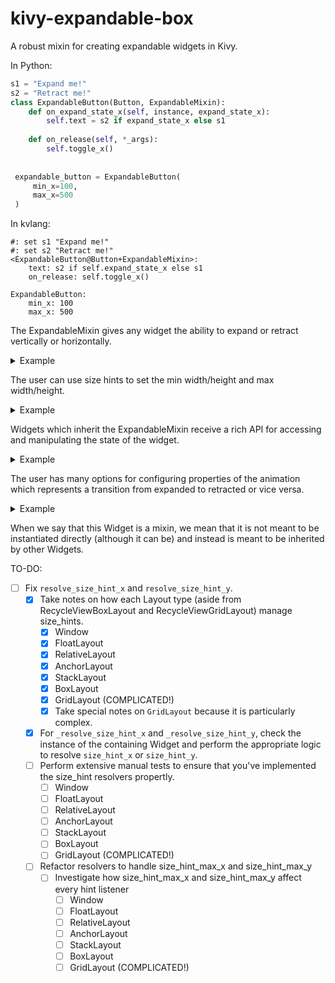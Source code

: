 # kivy-expandable-box
A robust mixin for creating expandable widgets in Kivy.

In Python:
```python
s1 = "Expand me!"
s2 = "Retract me!"
class ExpandableButton(Button, ExpandableMixin):
    def on_expand_state_x(self, instance, expand_state_x):
        self.text = s2 if expand_state_x else s1
    
    def on_release(self, *_args):
        self.toggle_x()
 
 
 expandable_button = ExpandableButton(
     min_x=100,
     max_x=500
 )
```

In kvlang:
```kvlang
#: set s1 "Expand me!"
#: set s2 "Retract me!"
<ExpandableButton@Button+ExpandableMixin>:
    text: s2 if self.expand_state_x else s1
    on_release: self.toggle_x()

ExpandableButton:
    min_x: 100
    max_x: 500
```

The ExpandableMixin gives any widget the ability to expand or retract vertically or horizontally.

<details>
    
<summary>Example</summary>

```kvlang
#: set BLUE  0, 0, 1, 1
#: set WHITE 1, 1, 1, 1
<ExpandableLabel@Label+ExpandableMixin>:
    bg_color: TRANSPARENT
    canvas.before:
        Color:
            rgba: TRANSPARENT if self.bg_color is None else self.bg_color
        Rectangle:
            pos: self.pos
            size: self.size

BoxLayout:
    ExpandableLabel:
        id: label
        min_x: 100
        max_x: 300
        min_y: 100
        max_y: 300
        bg_color: BLUE
        color: WHITE
        text: "Resizable"
    BoxLayout:
        orientation: "vertical"
        Button:
            text: "toggle_x()"
            on_release: label.toggle_x()
        Button:
            text: "toggle_y()"
            on_release: label.toggle_y()
```

</details>

The user can use size hints to set the min width/height and max width/height.

<details>

<summary> Example </summary>

```kvlang
BoxLayout:
    BoxLayout:
        orientation: "vertical"
        BoxLayout:
            ExpandableButton:
                text: "size hints for min and max"
                min_x_hint: 0.5
                max_x_hint: 1.0
        BoxLayout:
            ExpandableButton:
                text: "min is width but max is size hint"
                min_x: 200
                max_x_hint: 1
        BoxLayout:
            ExpandableButton:
                text: "min is size hint but max is width"
                min_x_hint: 0.3
                max_x: 400
        
```

</details>

Widgets which inherit the ExpandableMixin receive a rich API for accessing and manipulating the state of the widget.

<details>
 
<summary>Example</summary>

```kvlang
#: set WHITE 1, 1, 1, 1
#: set GREY 0.77, 0.77, 0.77, 1
#: set LIGHT_GREY 0.88, 0.88, 0.88, 1
#: set BLACK 0, 0, 0, 1
#: set BLUE  0, 0, 1, 1
#: set TRANSPARENT 0, 0, 0, 0

<ColoredLabel@Label>:
    bg_color: TRANSPARENT
    canvas.before:
        Color:
            rgba: TRANSPARENT if self.bg_color is None else self.bg_color
        Rectangle:
            pos: self.pos
            size: self.size


<ExpandableLabel@ColoredLabel+ExpandableMixin>:


BoxLayout:
    BoxLayout:
        ExpandableLabel:
            id: expandable
            text: "Expandable"
            bg_color: BLUE
            color: WHITE
            min_x: 100
            max_x_hint: 1
            duration_resize: 3
    BoxLayout:
        orientation: "vertical"
        GridLayout:
            cols: 3
            ColoredLabel:
                bg_color: GREY
                color: BLACK
                text: "expand_state_x: {0}".format(expandable.expand_state_x)
            ColoredLabel:
                bg_color: LIGHT_GREY
                color: BLACK
                text: "expanding_x: {0}".format(expandable.expanding_x)
            ColoredLabel:
                bg_color: GREY
                color: BLACK
                text: "expanded_x: {0}".format(expandable.expanded_x)
            ColoredLabel:
                bg_color: LIGHT_GREY
                color: BLACK
                text: "retract_state_x: {0}".format(expandable.retract_state_x)
            ColoredLabel:
                bg_color: GREY
                color: BLACK
                text: "retracting_x: {0}".format(expandable.retracting_x)
            ColoredLabel:
                bg_color: LIGHT_GREY
                color: BLACK
                text: "retracted_x: {0}".format(expandable.retracted_x)
        BoxLayout:
            Button:
                text: "toggle_x()"
                on_release: expandable.toggle_x()
        GridLayout:
            cols: 2
            Button:
                text: "expand_x()"
                on_release: expandable.expand_x()
            Button:
                text: "retract_x()"
                on_release: expandable.retract_x()
            Button:
                text: "instant_expand_x()"
                on_release: expandable.instant_expand_x()
            Button:
                text: "instant_retract_x()"
                on_release: expandable.instant_retract_x()

```
</details>

The user has many options for configuring properties of the animation which represents a transition from expanded to retracted or vice versa.

<details>

<summary>Example</summary>

```kvlang
<ExpandableButton@Button+ExpandableMixin>:
    

BoxLayout:
    orientation: "vertical"
    ExpandableButton:
        min_x_hint: 0.5
        max_x_hint: 1.0
        on_release: self.toggle_x()
        duration_expand_x: 0.5
        duration_retract_x: 0.1
        transition_expand_x: "out_back"
        transition_retract_x: "linear"
    ExpandableButton:
        min_x_hint: 0.5
        max_x_hint: 1.0
        min_y: 100
        max_y: 200
        on_release:
            self.toggle_x()
            self.toggle_y()
        duration_resize: 1
        duration_resize_x: 0.5  # takes priority over duration_resize for horizontal animation
        duration_expand_y: 0.1  # takes priority over duration_resize for vertical expansion
        transition_resize: "linear"
        transition_resize_x: "out_bounce"  # takes priority over transition_resize for horizontal animation
        transition_retract_y: "linear"  # takes priority over transition resize for vertical retraction
```

</details>


When we say that this Widget is a mixin, we mean that it is not meant to be instantiated directly (although it can be) and instead is meant to be inherited by other Widgets.

TO-DO:
 - [ ] Fix `resolve_size_hint_x` and `resolve_size_hint_y`.
   - [x] Take notes on how each Layout type (aside from RecycleViewBoxLayout and RecycleViewGridLayout) manage size_hints.
     - [x] Window
     - [x] FloatLayout
     - [x] RelativeLayout
     - [x] AnchorLayout
     - [x] StackLayout
     - [x] BoxLayout
     - [x] GridLayout (COMPLICATED!)
     - [x] Take special notes on `GridLayout` because it is particularly complex.
   - [x] For `_resolve_size_hint_x` and `_resolve_size_hint_y`, check the instance of the containing Widget and perform the appropriate logic to resolve `size_hint_x` or `size_hint_y`.
   - [ ] Perform extensive manual tests to ensure that you've implemented the size_hint resolvers propertly.
      - [ ] Window
      - [ ] FloatLayout
      - [ ] RelativeLayout
      - [ ] AnchorLayout
      - [ ] StackLayout
      - [ ] BoxLayout
      - [ ] GridLayout (COMPLICATED!)
    - [ ] Refactor resolvers to handle size_hint_max_x and size_hint_max_y
      - [ ] Investigate how size_hint_max_x and size_hint_max_y affect every hint listener
        - [ ] Window
        - [ ] FloatLayout
        - [ ] RelativeLayout
        - [ ] AnchorLayout
        - [ ] StackLayout
        - [ ] BoxLayout
        - [ ] GridLayout (COMPLICATED!)
